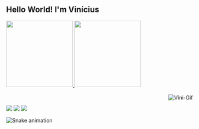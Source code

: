 ## Hello World! I'm Vinícius 
 <div>
  <a href="https://github.com/Vsants">
  <img height="180em" src="https://github-readme-stats.vercel.app/api?username=Vsants&show_icons=true&theme=dark&include_all_commits=true&count_private=true"/>
  <img height="180em" src="https://github-readme-stats.vercel.app/api/top-langs/?username=Vsants&layout=compact&langs_count=7&theme=dark"/>
</div>
<div style="display: inline_block"><br>
  <img align="right" alt="Vini-Gif" src="https://media.discordapp.net/attachments/839622930462933004/877367380664279091/picasion.com_be1f11db1c5553f0daa89d0f6426c991.gif">
</div>
  
  ##
  
  <div> 
  <a href="https://www.instagram.com/v.sant094/" target="_blank"><img src="https://img.shields.io/badge/-Instagram-%23E4405F?style=for-the-badge&logo=instagram&logoColor=white" target="_blank"></a>
  <a href = "mailto:vsantos733@gmail.com"><img src="https://img.shields.io/badge/-Gmail-%23333?style=for-the-badge&logo=gmail&logoColor=white" target="_blank"></a>
  <a href="https://www.linkedin.com/in/vin%C3%ADcus-santos-602570188" target="_blank"><img src="https://img.shields.io/badge/-LinkedIn-%230077B5?style=for-the-badge&logo=linkedin&logoColor=white" target="_blank"></a> 
 
  ![Snake animation](https://github.com/Vsants/Vsants/blob/main/.github/workflows/cobrinha.yml)
 
</div>
